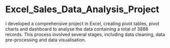 # Excel_Sales_Data_Analysis_Project
I developed a comprehensive project in Excel, creating pivot tables, pivot charts and dashboard to analyse the data containing a total of 3888 records. This process involved several stages, including data cleaning, data pre-processing and data visualisation. 

